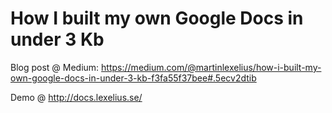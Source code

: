 # How I built my own Google Docs in under 3 Kb

Blog post @ Medium: https://medium.com/@martinlexelius/how-i-built-my-own-google-docs-in-under-3-kb-f3fa55f37bee#.5ecv2dtib

Demo @ http://docs.lexelius.se/
